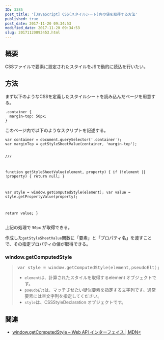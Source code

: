 ```yaml
---
ID: 3385
post_title: '[JavaScript] CSS(スタイルシート)内の値を取得する方法'
published: true
post_date: 2017-11-20 09:34:53
modified_date: 2017-11-20 09:34:53
slug: 20171120093453.html
---
```

<p><!--more--></p>
<h2>概要</h2>
<p>CSSファイルで要素に設定されたスタイルをJSで動的に読込を行いたい。</p>
<h2>方法</h2>
<p>まず以下のようなCSSを定義したスタイルシートを読み込んだページを用意する。</p>
<pre><code class="language-css">.container {
  margin-top: 50px;
}
</code></pre>
<p>このページ内で以下のようなスクリプトを記述する。</p>
<pre><code class="language-js">var container = document.querySelector('.container');
var marginTop = getStyleSheetValue(container, 'margin-top');

///

function getStyleSheetValue(element, property) {
  if (!element || !property) {
    return null;
  }

  var style = window.getComputedStyle(element);
  var value = style.getPropertyValue(property);

  return value;
}
</code></pre>
<p>上記の処理で <code>50px</code> が取得できる。</p>
<p>作成した<code>getStyleSheetValue</code>関数に「要素」と「プロパティ名」を渡すことで、その指定プロパティの値が取得できる。</p>
<h3>window.getComputedStyle</h3>
<blockquote>
<pre>
var style = window.getComputedStyle(element,pseudoElt);
</pre>
<ul>
<li><code>element</code>は、計算されたスタイルを取得するelement オブジェクトです。
<li><code>pseudoElt</code>は、マッチさせたい疑似要素を指定する文字列です。通常要素には空文字列を指定してください。
<li><code>style</code>は、CSSStyleDeclaration オブジェクトです。
</ul>
</blockquote>
<h2>関連</h2>
<ul>
<li><a href="https://developer.mozilla.org/ja/docs/Web/API/Window/getComputedStyle">window.getComputedStyle &#8211; Web API インターフェイス | MDN&lt;</a></li>
</ul>